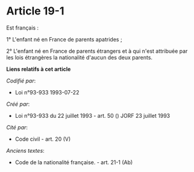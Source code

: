 # Article 19-1

Est français :

1° L'enfant né en France de parents apatrides ;

2° L'enfant né en France de parents étrangers et à qui n'est attribuée par les lois étrangères la nationalité d'aucun des
deux parents.

**Liens relatifs à cet article**

_Codifié par_:

  - Loi n°93-933 1993-07-22

_Créé par_:

  - Loi n°93-933 du 22 juillet 1993 - art. 50 () JORF 23 juillet 1993

_Cité par_:

  - Code civil - art. 20 (V)

_Anciens textes_:

  - Code de la nationalité française. - art. 21-1 (Ab)
